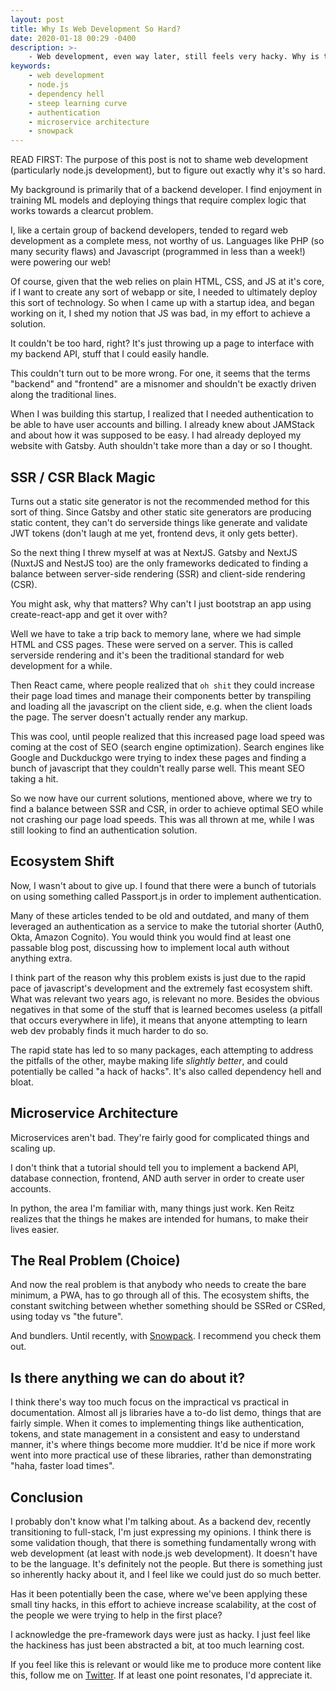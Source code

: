 ```yaml
---
layout: post
title: Why Is Web Development So Hard?
date: 2020-01-18 00:29 -0400
description: >-
    - Web development, even way later, still feels very hacky. Why is this case, and what can we do about it?
keywords:
    - web development
    - node.js
    - dependency hell
    - steep learning curve
    - authentication
    - microservice architecture
    - snowpack
---
```


READ FIRST: The purpose of this post is not to shame web development (particularly node.js development), but to figure out exactly why it's so hard.

My background is primarily that of a backend developer. I find enjoyment in training ML models and deploying things that require complex logic that works towards a clearcut problem.

I, like a certain group of backend developers, tended to regard web development as a complete mess, not worthy of us.
Languages like PHP (so many security flaws) and Javascript (programmed in less than a week!) were powering our web!

Of course, given that the web relies on plain HTML, CSS, and JS at it's core, if I want to create any sort of webapp or site, I needed to ultimately deploy this sort of technology. So when I came up with a startup idea, and began working on it, I shed my notion that JS was bad, in my effort to achieve a solution.

It couldn't be too hard, right? It's just throwing up a page to interface with my backend API, stuff that I could easily handle.

This couldn't turn out to be more wrong. For one, it seems that the terms "backend" and "frontend" are a misnomer and shouldn't be exactly driven along the traditional lines.

When I was building this startup, I realized that I needed authentication to be able to have user accounts and billing. I already knew about JAMStack and about how it was supposed to be easy. I had already deployed my website with Gatsby. Auth shouldn't take more than a day or so I thought.

## SSR / CSR Black Magic

Turns out a static site generator is not the recommended method for this sort of thing. Since Gatsby and other static site generators are producing static content, they can't do serverside things like generate and validate JWT tokens (don't laugh at me yet, frontend devs, it only gets better).

So the next thing I threw myself at was at NextJS. Gatsby and NextJS (NuxtJS and NestJS too) are the only frameworks dedicated to finding a balance between server-side rendering (SSR) and client-side rendering (CSR).

You might ask, why that matters? Why can't I just bootstrap an app using create-react-app and get it over with?

Well we have to take a trip back to memory lane, where we had simple HTML and CSS pages. These were served on a server. This is called serverside rendering and it's been the traditional standard for web development for a while.

Then React came, where people realized that `oh shit` they could increase their page load times and manage their components better by transpiling and loading all the javascript on the client side, e.g. when the client loads the page. The server doesn't actually render any markup.

This was cool, until people realized that this increased page load speed was coming at the cost of SEO (search engine optimization). Search engines like Google and Duckduckgo were trying to index these pages and finding a bunch of javascript that they couldn't really parse well. This meant SEO taking a hit.

So we now have our current solutions, mentioned above, where we try to find a balance between SSR and CSR, in order to achieve optimal SEO while not crashing our page load speeds. This was all thrown at me, while I was still looking to find an authentication solution.

## Ecosystem Shift

Now, I wasn't about to give up. I found that there were a bunch of tutorials on using something called Passport.js in order to implement authentication.

Many of these articles tended to be old and outdated, and many of them leveraged an authentication as a service to make the tutorial shorter (Auth0, Okta, Amazon Cognito). You would think you would find at least one passable blog post, discussing how to implement local auth without anything extra.

I think part of the reason why this problem exists is just due to the rapid pace of javascript's development and the extremely fast ecosystem shift. What was relevant two years ago, is relevant no more. Besides the obvious negatives in that some of the stuff that is learned becomes useless (a pitfall that occurs everywhere in life), it means that anyone attempting to learn web dev probably finds it much harder to do so.

The rapid state has led to so many packages, each attempting to address the pitfalls of the other, maybe making life *slightly better*, and could potentially be called "a hack of hacks". It's also called dependency hell and bloat.

## Microservice Architecture

Microservices aren't bad. They're fairly good for complicated things and scaling up.

I don't think that a tutorial should tell you to implement a backend API, database connection, frontend, AND auth server in order to create user accounts.

In python, the area I'm familiar with, many things just work. Ken Reitz realizes that the things he makes are intended for humans, to make their lives easier.

## The Real Problem (Choice)

And now the real problem is that anybody who needs to create the bare minimum, a PWA, has to go through all of this. The ecosystem shifts, the constant switching between whether something should be SSRed or CSRed, using today vs "the future".

And bundlers. Until recently, with [Snowpack](https://www.snowpack.dev). I recommend you check them out.

## Is there anything we can do about it?

I think there's way too much focus on the impractical vs practical in documentation. Almost all js libraries have a to-do list demo, things that are fairly simple. When it comes to implementing things like authentication, tokens, and state management in a consistent and easy to understand manner, it's where things become more muddier. It'd be nice if more work went into more practical use of these libraries, rather than demonstrating "haha, faster load times".

## Conclusion

I probably don't know what I'm talking about. As a backend dev, recently transitioning to full-stack, I'm just expressing my opinions. I think there is some validation though, that there is something fundamentally wrong with web development (at least with node.js web development). It doesn't have to be the language. It's definitely not the people. But there is something just so inherently hacky about it, and I feel like we could just do so much better.

Has it been potentially been the case, where we've been applying these small tiny hacks, in this effort to achieve increase scalability, at the cost of the people we were trying to help in the first place?

I acknowledge the pre-framework days were just as hacky. I just feel like the hackiness has just been abstracted a bit, at too much learning cost.

If you feel like this is relevant or would like me to produce more content like this, follow me on [Twitter](https://twitter.com/suchcaptcha). If at least one point resonates, I'd appreciate it.